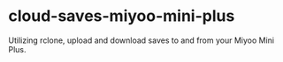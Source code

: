 # cloud-saves-miyoo-mini-plus
Utilizing rclone, upload and download saves to and from your Miyoo Mini Plus.
